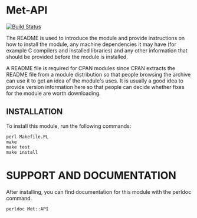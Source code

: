 # Met-API


[![Build Status](https://drone.k8s.brgl.org/api/badges/met/met-api/status.svg)](https://drone.k8s.brgl.org/met/met-api)


The README is used to introduce the module and provide instructions on
how to install the module, any machine dependencies it may have (for
example C compilers and installed libraries) and any other information
that should be provided before the module is installed.

A README file is required for CPAN modules since CPAN extracts the README
file from a module distribution so that people browsing the archive
can use it to get an idea of the module's uses. It is usually a good idea
to provide version information here so that people can decide whether
fixes for the module are worth downloading.


## INSTALLATION

To install this module, run the following commands:

	perl Makefile.PL
	make
	make test
	make install

# SUPPORT AND DOCUMENTATION

After installing, you can find documentation for this module with the
perldoc command.

    perldoc Met::API
